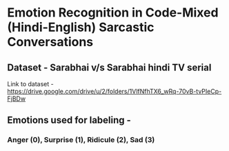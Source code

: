 # Emotion Recognition in Code-Mixed (Hindi-English) Sarcastic Conversations
## Dataset - Sarabhai v/s Sarabhai hindi TV serial
Link to dataset - https://drive.google.com/drive/u/2/folders/1VlfNfhTX6_wRq-70vB-tvPIeCp-FjBDw

## Emotions used for labeling -
### Anger (0), Surprise (1), Ridicule (2), Sad (3)
